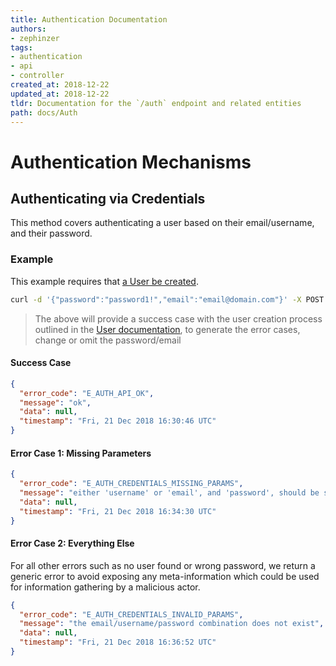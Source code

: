 ```yaml
---
title: Authentication Documentation
authors:
- zephinzer
tags:
- authentication
- api
- controller
created_at: 2018-12-22
updated_at: 2018-12-22
tldr: Documentation for the `/auth` endpoint and related entities
path: docs/Auth
---
```

# Authentication Mechanisms

## Authenticating via Credentials
This method covers authenticating a user based on their email/username, and their password.

### Example
This example requires that [a User be created](./User.md).

```sh
curl -d '{"password":"password1!","email":"email@domain.com"}' -X POST 'http://localhost:54321/auth/credentials'
```

> The above will provide a success case with the user creation process outlined in the [User documentation](./User.md), to generate the error cases, change or omit the password/email

#### Success Case
```json
{
  "error_code": "E_AUTH_API_OK",
  "message": "ok",
  "data": null,
  "timestamp": "Fri, 21 Dec 2018 16:30:46 UTC"
}
```

#### Error Case 1: Missing Parameters
```json
{
  "error_code": "E_AUTH_CREDENTIALS_MISSING_PARAMS",
  "message": "either 'username' or 'email', and 'password', should be specified",
  "data": null,
  "timestamp": "Fri, 21 Dec 2018 16:34:30 UTC"
}
```

#### Error Case 2: Everything Else
For all other errors such as no user found or wrong password, we return a generic error to avoid exposing any meta-information which could be used for information gathering by a malicious actor.

```json
{
  "error_code": "E_AUTH_CREDENTIALS_INVALID_PARAMS",
  "message": "the email/username/password combination does not exist",
  "data": null,
  "timestamp": "Fri, 21 Dec 2018 16:36:52 UTC"
}
```
